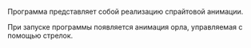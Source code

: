 Программа представляет собой реализацию спрайтовой анимации.

При запуске программы появляется анимация орла, управляемая с помощью стрелок. 

